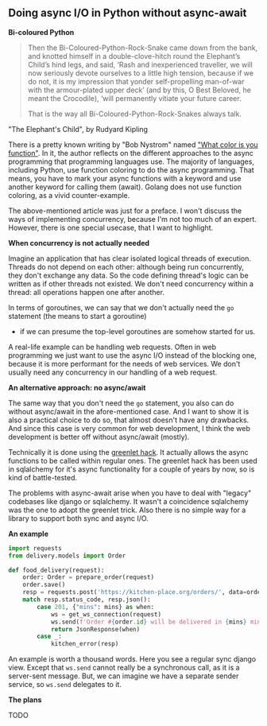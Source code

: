## Doing async I/O in Python without async-await

**Bi-coloured Python**

> Then the Bi-Coloured-Python-Rock-Snake came down from the bank, and knotted himself in a double-clove-hitch round the Elephant’s Child’s hind legs, and said, ‘Rash and inexperienced traveller, we will now seriously devote ourselves to a little high tension, because if we do not, it is my impression that yonder self-propelling man-of-war with the armour-plated upper deck’ (and by this, O Best Beloved, he meant the Crocodile), ‘will permanently vitiate your future career.
> 
> That is the way all Bi-Coloured-Python-Rock-Snakes always talk.

"The Elephant's Child", by Rudyard Kipling

There is a pretty known writing by "Bob Nystrom" named
["What color is you function"](https://journal.stuffwithstuff.com/2015/02/01/what-color-is-your-function/).
In it, the author reflects on the different approaches to the async programming that programming languages use.
The majority of languages, including Python, use function coloring to do the async programming.
That means, you have to mark your async functions with a keyword and use another keyword for calling them (await).
Golang does not use function coloring, as a vivid counter-example.

The above-mentioned article was just for a preface.
I won't discuss the ways of implementing concurrency, because I'm not too much of an expert.
However, there is one special usecase, that I want to highlight.

**When concurrency is not actually needed**

Imagine an application that has clear isolated logical threads of execution.
Threads do not depend on each other: although being run concurrently, they don't exchange any data.
So the code defining thread's logic can be written as if other threads not existed.
 We don't need concurrency within a thread: all operations happen one after another.

 In terms of goroutines, we can say that we don't actually need the `go` statement (the means to start a goroutine)
 - if we can presume the top-level goroutines are somehow started for us.

 A real-life example can be handling web requests. Often  in web programming we just want to use the async I/O instead of the blocking
 one, because it is more performant for the needs of web services. We don't usually need any concurrency in our handling
 of a web request.

 **An alternative approach: no async/await**

The same way that you don't need the `go` statement, you also can do without async/await in the afore-mentioned case.
And I want to show it is also a practical choice to do so, that almost doesn't have any drawbacks.
And since this case is very common for web development, I think the web
development is better off without async/await (mostly).

Technically it is done using the [greenlet hack](https://github.com/Bi-Coloured-Python-Rock-Snake/greenhack).
It actually allows the async functions to be called within regular ones.
The greenlet hack has been used in sqlalchemy for it's async functionality for a couple of years by now,
so is kind of battle-tested.

The problems with async-await arise when you have to deal with "legacy" codebases like django or sqlalchemy.
It wasn't a coincidence sqlalchemy was the one to adopt the greenlet trick.
Also there is no simple way for a library to support both sync and async I/O.

**An example**

```python
import requests
from delivery.models import Order

def food_delivery(request):
    order: Order = prepare_order(request)
    order.save()
    resp = requests.post('https://kitchen-place.org/orders/', data=order.as_dict())
    match resp.status_code, resp.json():
        case 201, {"mins": mins} as when:
            ws = get_ws_connection(request)
            ws.send(f'Order #{order.id} will be delivered in {mins} minutes.')
            return JsonResponse(when)
        case _:
            kitchen_error(resp)
```

An example is worth a thousand words. Here you see a regular sync django view.
Except that `ws.send` cannot really be a synchronous call,
as it is a server-sent message. But, we can imagine we have a separate sender service, so `ws.send` delegates to it.


**The plans**

TODO